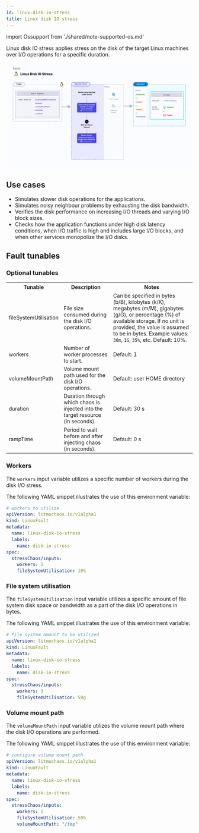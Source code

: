 ```yaml
---
id: linux-disk-io-stress
title: Linux disk IO stress
---
```


import Ossupport from './shared/note-supported-os.md'


Linux disk IO stress applies stress on the disk of the target Linux machines over I/O operations for a specific duration.

![Linux disk IO stress](./static/images/linux-disk-io-stress.png)

## Use cases
- Simulates slower disk operations for the applications.
- Simulates noisy neighbour problems by exhausting the disk bandwidth.
- Verifies the disk performance on increasing I/O threads and varying I/O block sizes.
- Checks how the application functions under high disk latency conditions, when I/O traffic is high and includes large I/O blocks, and when other services monopolize the I/O disks.

<Ossupport />

## Fault tunables
<h3>Optional tunables</h3>
<table>
  <tr>
    <th> Tunable </th>
    <th> Description </th>
    <th> Notes </th>
  </tr>
   <tr>
    <td> fileSystemUtilisation </td>
    <td> File size consumed during the disk I/O operations. </td>
    <td> Can be specified in bytes (b/B), kilobytes (k/K), megabytes (m/M), gigabytes (g/G), or percentage (%) of available storage. If no unit is provided, the value is assumed to be in bytes. Example values: <code>30m</code>, <code>1G</code>, <code>35%</code>, etc. Default: 10%. </td>
  </tr>
  <tr>
    <td> workers </td>
    <td> Number of worker processes to start. </td>
    <td> Default: 1 </td>
  </tr>
  <tr>
    <td> volumeMountPath </td>
    <td> Volume mount path used for the disk I/O operations. </td>
    <td> Default: user HOME directory </td>
  </tr>
  <tr>
    <td> duration </td>
    <td> Duration through which chaos is injected into the target resource (in seconds). </td>
    <td> Default: 30 s </td>
  </tr>
  <tr>
    <td> rampTime </td>
    <td> Period to wait before and after injecting chaos (in seconds). </td>
    <td> Default: 0 s </td>
  </tr>
</table>

### Workers

The `workers` input variable utilizes a specific number of workers during the disk I/O stress.

The following YAML snippet illustrates the use of this environment variable:

[embedmd]:# (./static/manifests/linux-disk-io-stress/workers.yaml yaml)
```yaml
# workers to utilize
apiVersion: litmuchaos.io/v1alpha1
kind: LinuxFault
metadata:
  name: linux-disk-io-stress
  labels:
    name: disk-io-stress
spec:
  stressChaos/inputs:
    workers: 1
    fileSystemUtilisation: 10%
```

### File system utilisation

The `fileSystemUtilisation` input variable utilizes a specific amount of file system disk space or bandwidth as a part of the disk I/O operations in bytes.

The following YAML snippet illustrates the use of this environment variable:

[embedmd]:# (./static/manifests/linux-disk-io-stress/file-system-utilisation.yaml yaml)
```yaml
# file system amount to be utilized
apiVersion: litmuchaos.io/v1alpha1
kind: LinuxFault
metadata:
  name: linux-disk-io-stress
  labels:
    name: disk-io-stress
spec:
  stressChaos/inputs:
    workers: 3
    fileSystemUtilisation: 50g
```

### Volume mount path
The `volumeMountPath` input variable utilizes the volume mount path where the disk I/O operations are performed.

The following YAML snippet illustrates the use of this environment variable:

[embedmd]:# (./static/manifests/linux-disk-io-stress/volume-mount-path.yaml yaml)
```yaml
# configure volume mount path
apiVersion: litmuchaos.io/v1alpha1
kind: LinuxFault
metadata:
  name: linux-disk-io-stress
  labels:
    name: disk-io-stress
spec:
  stressChaos/inputs:
    workers: 1
    fileSystemUtilisation: 50%
    volumeMountPath: "/tmp"
```

